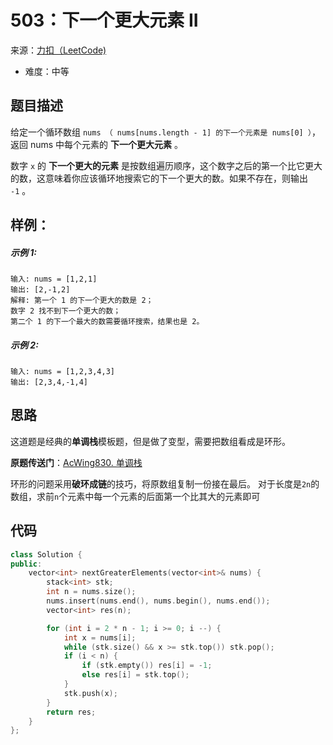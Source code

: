 
# 503：下一个更大元素 II
来源：[力扣（LeetCode)](https://leetcode.cn/problems/next-greater-element-ii/)

* 难度：中等

## 题目描述
给定一个循环数组 `nums （ nums[nums.length - 1] 的下一个元素是 nums[0] ）`，返回 nums 中每个元素的 **下一个更大元素** 。

数字 `x` 的 **下一个更大的元素** 是按数组遍历顺序，这个数字之后的第一个比它更大的数，这意味着你应该循环地搜索它的下一个更大的数。如果不存在，则输出 `-1` 。

## 样例：
##### 示例 1:
```
输入: nums = [1,2,1]
输出: [2,-1,2]
解释: 第一个 1 的下一个更大的数是 2；
数字 2 找不到下一个更大的数； 
第二个 1 的下一个最大的数需要循环搜索，结果也是 2。
```
##### 示例 2:
```
输入: nums = [1,2,3,4,3]
输出: [2,3,4,-1,4]
```

## 思路
这道题是经典的**单调栈**模板题，但是做了变型，需要把数组看成是环形。

**原题传送门**：[AcWing830. 单调栈](https://www.acwing.com/problem/content/832/)

环形的问题采用**破环成链**的技巧，将原数组复制一份接在最后。
对于长度是`2n`的数组，求前`n`个元素中每一个元素的后面第一个比其大的元素即可

## 代码
```c++
class Solution {
public:
    vector<int> nextGreaterElements(vector<int>& nums) {
        stack<int> stk;
        int n = nums.size();
        nums.insert(nums.end(), nums.begin(), nums.end());
        vector<int> res(n);

        for (int i = 2 * n - 1; i >= 0; i --) {
            int x = nums[i];
            while (stk.size() && x >= stk.top()) stk.pop();
            if (i < n) {
                if (stk.empty()) res[i] = -1;
                else res[i] = stk.top();
            }
            stk.push(x);
        }
        return res;
    }
};
```